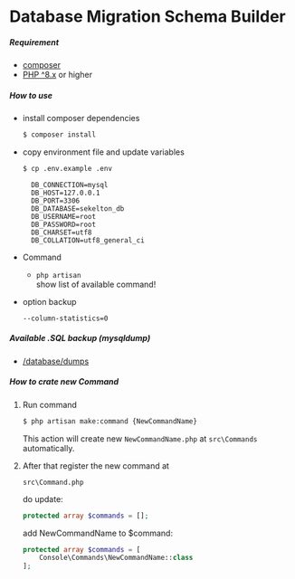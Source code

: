 # Database Migration Schema Builder

##### Requirement
- [composer](https://getcomposer.org/)
- [PHP ^8.x](https://www.php.net/downloads) or higher

##### How to use 

- install composer dependencies

    ```bash
    $ composer install
    ```

- copy environment file and update variables

    ```bash
    $ cp .env.example .env
    ```

        DB_CONNECTION=mysql
        DB_HOST=127.0.0.1
        DB_PORT=3306
        DB_DATABASE=sekelton_db
        DB_USERNAME=root
        DB_PASSWORD=root
        DB_CHARSET=utf8
        DB_COLLATION=utf8_general_ci

- Command
    - `php artisan `
      <br> show list of available command!

- option backup

  `--column-statistics=0`

##### Available .SQL backup (mysqldump)

- [/database/dumps](/database/dumps)

##### How to crate new Command

1. Run command 

    ```bash
    $ php artisan make:command {NewCommandName}
    ```
    
   This action will create new `NewCommandName.php` at `src\Commands` automatically.
  
2. After that register the new command at
    
    `src\Command.php`
    
    do update: 
    ```php
    protected array $commands = [];
    ```
   add NewCommandName to $command:
    ```php
    protected array $commands = [
        Console\Commands\NewCommandName::class
    ];
    ```